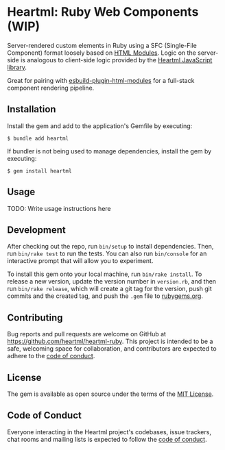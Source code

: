 # Heartml: Ruby Web Components (WIP)

Server-rendered custom elements in Ruby using a SFC (Single-File Component) format loosely based on [HTML Modules](https://github.com/WICG/webcomponents/blob/gh-pages/proposals/html-modules-explainer.md). Logic on the server-side is analogous to client-side logic provided by the [Heartml JavaScript library](https://github.com/heartml/heartml).

Great for pairing with [esbuild-plugin-html-modules](https://github.com/whitefusionhq/esbuild-plugin-html-modules) for a full-stack component rendering pipeline.

## Installation

Install the gem and add to the application's Gemfile by executing:

    $ bundle add heartml

If bundler is not being used to manage dependencies, install the gem by executing:

    $ gem install heartml

## Usage

TODO: Write usage instructions here

## Development

After checking out the repo, run `bin/setup` to install dependencies. Then, run `bin/rake test` to run the tests. You can also run `bin/console` for an interactive prompt that will allow you to experiment.

To install this gem onto your local machine, run `bin/rake install`. To release a new version, update the version number in `version.rb`, and then run `bin/rake release`, which will create a git tag for the version, push git commits and the created tag, and push the `.gem` file to [rubygems.org](https://rubygems.org).

## Contributing

Bug reports and pull requests are welcome on GitHub at https://github.com/heartml/heartml-ruby. This project is intended to be a safe, welcoming space for collaboration, and contributors are expected to adhere to the [code of conduct](https://github.com/heartml/heartml-ruby/blob/main/CODE_OF_CONDUCT.md).

## License

The gem is available as open source under the terms of the [MIT License](https://opensource.org/licenses/MIT).

## Code of Conduct

Everyone interacting in the Heartml project's codebases, issue trackers, chat rooms and mailing lists is expected to follow the [code of conduct](https://github.com/heartml/heartml-ruby/blob/main/CODE_OF_CONDUCT.md).
